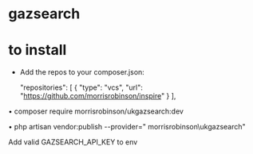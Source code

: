 # gazsearch
# to install

- Add the repos to your composer.json:

    "repositories": [
        {
            "type": "vcs",
            "url": "https://github.com/morrisrobinson/inspire"
        }
    ],
  
•	composer require morrisrobinson/ukgazsearch:dev

•	php artisan vendor:publish --provider=" morrisrobinson\ukgazsearch"

Add valid GAZSEARCH_API_KEY to env
